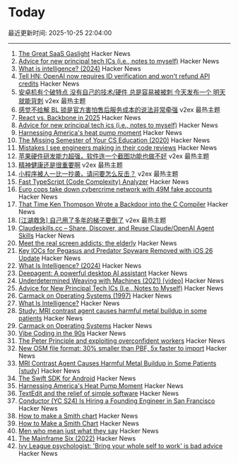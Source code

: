 # Today

最近更新时间: 2025-10-25 22:04:00

--- 
1. [The Great SaaS Gaslight](https://unworkableideas.com/the-great-saas-lighting-how-it-users-got-gaslit/) Hacker News
2. [Advice for new principal tech ICs (i.e., notes to myself)](https://eugeneyan.com/writing/principal/) Hacker News
3. [What is intelligence? (2024)](https://whatisintelligence.antikythera.org/) Hacker News
4. [Tell HN: OpenAI now requires ID verification and won't refund API credits](https://news.ycombinator.com/item?id=45702363) Hacker News
5. [安卓机有个破特点 没有自己的技术/硬件 总是容易被被刺 今天发布一个 明天就能背刺](https://www.v2ex.com/t/1168307) v2ex 最热主题
6. [感觉不给解 BL 锁是官方害怕售后服务成本的说法非常牵强](https://www.v2ex.com/t/1168259) v2ex 最热主题
7. [React vs. Backbone in 2025](https://backbonenotbad.hyperclay.com/) Hacker News
8. [Advice for new principal tech ics (i.e., notes to myself)](https://eugeneyan.com/writing/principal/) Hacker News
9. [Harnessing America's heat pump moment](https://www.heatpumped.org/p/harnessing-america-s-heat-pump-moment) Hacker News
10. [The Missing Semester of Your CS Education (2020)](https://missing.csail.mit.edu/) Hacker News
11. [Mistakes I see engineers making in their code reviews](https://www.seangoedecke.com/good-code-reviews/) Hacker News
12. [苹果硬件研发能力超强，软件连一个截图功能也做不好](https://www.v2ex.com/t/1168283) v2ex 最热主题
13. [精神健康还是很重要啊](https://www.v2ex.com/t/1168279) v2ex 最热主题
14. [小程序被人一比一抄袭，请问要怎么反击？](https://www.v2ex.com/t/1168253) v2ex 最热主题
15. [Fast TypeScript (Code Complexity) Analyzer](https://ftaproject.dev/) Hacker News
16. [Euro cops take down cybercrime network with 49M fake accounts](https://www.itnews.com.au/news/euro-cops-take-down-cybercrime-network-with-49-million-fake-accounts-621174) Hacker News
17. [That Time Ken Thompson Wrote a Backdoor into the C Compiler](https://micahkepe.com/blog/thompson-trojan-horse/) Hacker News
18. [[江湖救急] 自己用了多年的梯子要倒了](https://www.v2ex.com/t/1168274) v2ex 最热主题
19. [Claudeskills.cc – Share, Discover, and Reuse Claude/OpenAI Agent Skills](https://claudeskills.cc) Hacker News
20. [Meet the real screen addicts: the elderly](https://www.economist.com/international/2025/10/23/meet-the-real-screen-addicts-the-elderly) Hacker News
21. [Key IOCs for Pegasus and Predator Spyware Removed with iOS 26 Update](https://iverify.io/blog/key-iocs-for-pegasus-and-predator-spyware-cleaned-with-ios-26-update) Hacker News
22. [What Is Intelligence? (2024)](https://whatisintelligence.antikythera.org/) Hacker News
23. [Deepagent: A powerful desktop AI assistant](https://deepagent.abacus.ai) Hacker News
24. [Underdetermined Weaving with Machines (2021) [video]](https://www.youtube.com/watch?v=on_sK8KoObo) Hacker News
25. [Advice for New Principal Tech ICs (I.e., Notes to Myself)](https://eugeneyan.com/writing/principal/) Hacker News
26. [Carmack on Operating Systems (1997)](https://rmitz.org/carmack.on.operating.systems.html) Hacker News
27. [What Is Intelligence?](https://mitpress.mit.edu/9780262049955/what-is-intelligence/) Hacker News
28. [Study: MRI contrast agent causes harmful metal buildup in some patients](https://www.ormanager.com/briefs/study-mri-contrast-agent-causes-harmful-metal-buildup-in-some-patients/) Hacker News
29. [Carmack on Operating Systems](https://rmitz.org/carmack.on.operating.systems.html) Hacker News
30. [Vibe Coding in the 90s](https://ssg.dev/vibe-coding-in-the-90s/) Hacker News
31. [The Peter Principle and exploiting overconfident workers](https://marginalrevolution.com/marginalrevolution/2025/10/the-peter-principle-and-exploiting-overconfident-workers.html) Hacker News
32. [New OSM file format: 30% smaller than PBF, 5x faster to import](https://community.openstreetmap.org/t/new-osm-file-format-30-smaller-than-pbf-5x-faster-to-import/137151) Hacker News
33. [MRI Contrast Agent Causes Harmful Metal Buildup in Some Patients [study]](https://www.ormanager.com/briefs/study-mri-contrast-agent-causes-harmful-metal-buildup-in-some-patients/) Hacker News
34. [The Swift SDK for Android](https://www.swift.org/blog/nightly-swift-sdk-for-android/) Hacker News
35. [Harnessing America's Heat Pump Moment](https://www.heatpumped.org/p/harnessing-america-s-heat-pump-moment) Hacker News
36. [TextEdit and the relief of simple software](https://www.newyorker.com/culture/infinite-scroll/textedit-and-the-relief-of-simple-software) Hacker News
37. [Conductor (YC S24) Is Hiring a Founding Engineer in San Francisco](https://www.ycombinator.com/companies/conductor/jobs/MYjJzBV-founding-engineer) Hacker News
38. [How to make a Smith chart](https://www.johndcook.com/blog/2025/10/23/smith-chart/) Hacker News
39. [How to Make a Smith Chart](https://www.johndcook.com/blog/2025/10/23/smith-chart/) Hacker News
40. [Men who mean just what they say](https://journal.humancenteredtech.us/p/men-who-mean-just-what-they-say) Hacker News
41. [The Mainframe Six (2022)](https://arcanesciences.com/os2200/app1.html) Hacker News
42. [Ivy League psychologist: 'Bring your whole self to work' is bad advice](https://www.cnbc.com/2025/10/24/bring-your-whole-self-to-work-is-bad-advice-ivy-league-psychologist-saysheres-why.html) Hacker News

